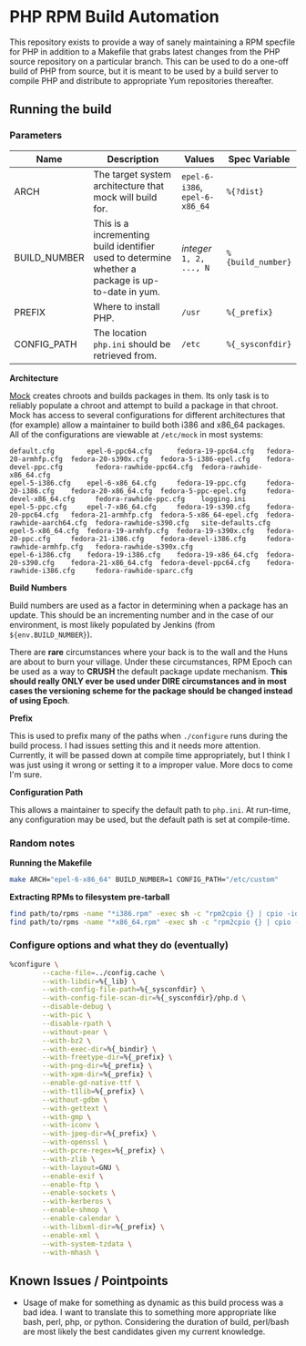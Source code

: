 PHP RPM Build Automation
===

This repository exists to provide a way of sanely maintaining a RPM specfile for PHP in addition to a Makefile that
grabs latest changes from the PHP source repository on a particular branch.  This can be used to do a one-off build of
PHP from source, but it is meant to be used by a build server to compile PHP and distribute to appropriate Yum
repositories thereafter.

## Running the build

### Parameters

| Name | Description | Values | Spec Variable |
| ---- | ----------- | ------ | ------------- |
| ARCH | The target system architecture that mock will build for. | `epel-6-i386`, `epel-6-x86_64` | `%{?dist}` |
| BUILD_NUMBER | This is a incrementing build identifier used to determine whether a package is up-to-date in yum. | _integer_ `1, 2, ..., N` | `%{build_number}` |
| PREFIX | Where to install PHP. | `/usr` | `%{_prefix}` |
| CONFIG_PATH | The location `php.ini` should be retrieved from. | `/etc` | `%{_sysconfdir}` |

**Architecture**

[Mock](http://fedoraproject.org/wiki/Projects/Mock) creates chroots and builds packages in them. Its only task is to
reliably populate a chroot and attempt to build a package in that chroot.  Mock has access to several configurations
for different architectures that (for example) allow a maintainer to build both i386 and x86_64 packages.  All of the
configurations are viewable at `/etc/mock` in most systems:

```
default.cfg        epel-6-ppc64.cfg      fedora-19-ppc64.cfg   fedora-20-armhfp.cfg  fedora-20-s390x.cfg   fedora-5-i386-epel.cfg    fedora-devel-ppc.cfg        fedora-rawhide-ppc64.cfg  fedora-rawhide-x86_64.cfg
epel-5-i386.cfg    epel-6-x86_64.cfg     fedora-19-ppc.cfg     fedora-20-i386.cfg    fedora-20-x86_64.cfg  fedora-5-ppc-epel.cfg     fedora-devel-x86_64.cfg     fedora-rawhide-ppc.cfg    logging.ini
epel-5-ppc.cfg     epel-7-x86_64.cfg     fedora-19-s390.cfg    fedora-20-ppc64.cfg   fedora-21-armhfp.cfg  fedora-5-x86_64-epel.cfg  fedora-rawhide-aarch64.cfg  fedora-rawhide-s390.cfg   site-defaults.cfg
epel-5-x86_64.cfg  fedora-19-armhfp.cfg  fedora-19-s390x.cfg   fedora-20-ppc.cfg     fedora-21-i386.cfg    fedora-devel-i386.cfg     fedora-rawhide-armhfp.cfg   fedora-rawhide-s390x.cfg
epel-6-i386.cfg    fedora-19-i386.cfg    fedora-19-x86_64.cfg  fedora-20-s390.cfg    fedora-21-x86_64.cfg  fedora-devel-ppc64.cfg    fedora-rawhide-i386.cfg     fedora-rawhide-sparc.cfg
```

**Build Numbers**

Build numbers are used as a factor in determining when a package has an update. This should be an incrementing number
and in the case of our environment, is most likely populated by Jenkins (from `${env.BUILD_NUMBER}`).

There are **rare** circumstances where your back is to the wall and the Huns are about to burn your village. Under
these circumstances, RPM Epoch can be used as a way to **CRUSH** the default package update mechanism.  **This should
really ONLY ever be used under DIRE circumstances and in most cases the versioning scheme for the package should be
changed instead of using Epoch**.

**Prefix**

This is used to prefix many of the paths when `./configure` runs during the build process.  I had issues setting this
and it needs more attention.  Currently, it will be passed down at compile time appropriately, but I think I was just
using it wrong or setting it to a improper value.  More docs to come I'm sure.

**Configuration Path**

This allows a maintainer to specify the default path to `php.ini`.  At run-time, any configuration may be used, but
the default path is set at compile-time.

### Random notes

**Running the Makefile**
```bash
make ARCH="epel-6-x86_64" BUILD_NUMBER=1 CONFIG_PATH="/etc/custom"
```

**Extracting RPMs to filesystem pre-tarball**
```bash
find path/to/rpms -name "*i386.rpm" -exec sh -c "rpm2cpio {} | cpio -idmv" \;
find path/to/rpms -name "*x86_64.rpm" -exec sh -c "rpm2cpio {} | cpio -idmv" \;
```

### Configure options and what they do (eventually)

```bash
%configure \
        --cache-file=../config.cache \
        --with-libdir=%{_lib} \
        --with-config-file-path=%{_sysconfdir} \
        --with-config-file-scan-dir=%{_sysconfdir}/php.d \
        --disable-debug \
        --with-pic \
        --disable-rpath \
        --without-pear \
        --with-bz2 \
        --with-exec-dir=%{_bindir} \
        --with-freetype-dir=%{_prefix} \
        --with-png-dir=%{_prefix} \
        --with-xpm-dir=%{_prefix} \
        --enable-gd-native-ttf \
        --with-t1lib=%{_prefix} \
        --without-gdbm \
        --with-gettext \
        --with-gmp \
        --with-iconv \
        --with-jpeg-dir=%{_prefix} \
        --with-openssl \
        --with-pcre-regex=%{_prefix} \
        --with-zlib \
        --with-layout=GNU \
        --enable-exif \
        --enable-ftp \
        --enable-sockets \
        --with-kerberos \
        --enable-shmop \
        --enable-calendar \
        --with-libxml-dir=%{_prefix} \
        --enable-xml \
        --with-system-tzdata \
        --with-mhash \
```

## Known Issues / Pointpoints

* Usage of make for something as dynamic as this build process was a bad idea.  I want to translate this to
something more appropriate like bash, perl, php, or python.  Considering the duration of build, perl/bash are
most likely the best candidates given my current knowledge.
